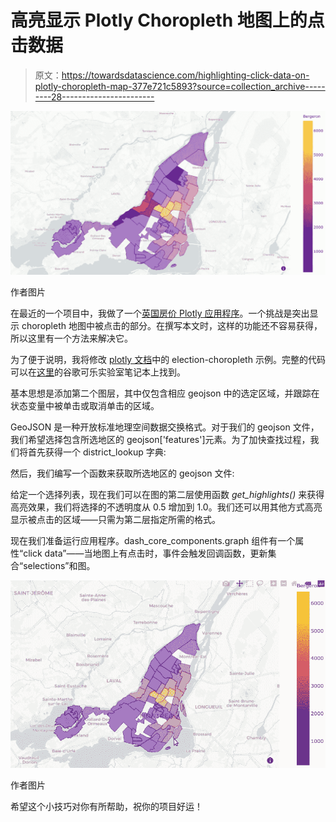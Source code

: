 # 高亮显示 Plotly Choropleth 地图上的点击数据

> 原文：<https://towardsdatascience.com/highlighting-click-data-on-plotly-choropleth-map-377e721c5893?source=collection_archive---------28----------------------->

![](img/eca147723f6c49f41225c4395dc97135.png)

作者图片

在最近的一个项目中，我做了一个[英国房价 Plotly 应用程序](https://ukhouseprice.project-ds.net/)。一个挑战是突出显示 choropleth 地图中被点击的部分。在撰写本文时，这样的功能还不容易获得，所以这里有一个方法来解决它。

为了便于说明，我将修改 [plotly 文档](https://plotly.com/python/mapbox-county-choropleth/)中的 election-choropleth 示例。完整的代码可以在[这里](https://colab.research.google.com/drive/1NtoBgYEH-StOGwWu6cJ-d8XCQxbrZzHE?usp=sharing)的谷歌可乐实验室笔记本上找到。

基本思想是添加第二个图层，其中仅包含相应 geojson 中的选定区域，并跟踪在状态变量中被单击或取消单击的区域。

GeoJSON 是一种开放标准地理空间数据交换格式。对于我们的 geojson 文件，我们希望选择包含所选地区的 geojson['features']元素。为了加快查找过程，我们将首先获得一个 district_lookup 字典:

然后，我们编写一个函数来获取所选地区的 geojson 文件:

给定一个选择列表，现在我们可以在图的第二层使用函数 *get_highlights()* 来获得高亮效果，我们将选择的不透明度从 0.5 增加到 1.0。我们还可以用其他方式高亮显示被点击的区域——只需为第二层指定所需的格式。

现在我们准备运行应用程序。dash_core_components.graph 组件有一个属性“click data”——当地图上有点击时，事件会触发回调函数，更新集合“selections”和图。

![](img/3e911e9ac66c82a9d1a2d16ff7ae1b51.png)

作者图片

希望这个小技巧对你有所帮助，祝你的项目好运！